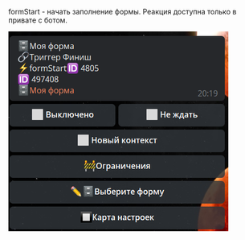 
formStart - начать заполнение формы. Реакция доступна только в привате с ботом.

![](./1.png)





